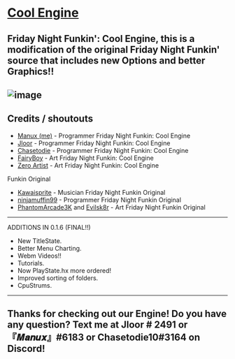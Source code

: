 # [Cool Engine](https://github.com/Manux123/FNF-Cool-Engine)

**Friday Night Funkin': Cool Engine, this is a modification of the original Friday Night Funkin' source that includes new Options and better Graphics!!**
----------------------------------------------

![image](https://media.discordapp.net/attachments/871591689737875486/886366232859803668/cool.png?width=958&height=670)
----------------------------------------------

## Credits / shoutouts
- [Manux (me)](https://twitter.com/ActionsAnimati1) - Programmer Friday Night Funkin: Cool Engine
- [Jloor](https://twitter.com/GamerJloor) - Programmer Friday Night Funkin: Cool Engine
- [Chasetodie](https://twitter.com/GamerJloor) - Programmer Friday Night Funkin: Cool Engine
- [FairyBoy](https://twitter.com/JulianSamwise?s=09) - Art Friday Night Funkin: Cool Engine
- [Zero Artist](https://twitter.com/zero_artist02) - Art Friday Night Funkin: Cool Engine

Funkin Original
- [Kawaisprite](https://twitter.com/kawaisprite) - Musician Friday Night Funkin Original
- [ninjamuffin99](https://twitter.com/ninja_muffin99) - Programmer Friday Night Funkin Original
- [PhantomArcade3K](https://twitter.com/phantomarcade3k) and [Evilsk8r](https://twitter.com/evilsk8r) - Art Friday Night Funkin Original

----------------------------------------------

ADDITIONS IN 0.1.6 (FINAL!!)

- New TitleState.
- Better Menu Charting.
- Webm Videos!!
- Tutorials.
- Now PlayState.hx more ordered!
- Improved sorting of folders.
- CpuStrums.

----------------------------------------------
Thanks for checking out our Engine! Do you have any question? Text me at Jloor # 2491 or 『𝑴𝒂𝒏𝒖𝒙』#6183 or Chasetodie10#3164 on Discord!
----------------------------------------------
